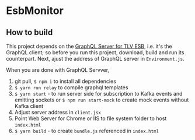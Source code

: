 # EsbMonitor

## How to build

This project depends on the <a href="https://github.com/Tel-Aviv/EsbGQLServer">GraphQL Server for TLV ESB</a>, i.e. it's the GraphQL client; so before you run this project, download, build and run its counterpart. Next, ajust the address of GraphQL server in <code>Environment.js</code>.

When you are done with GraphQL Servver,
1. git pull, <code>$ npm i</code> to install all dependencies
2. <code>$ yarn run relay</code> to compile graphql templates
2. <code>$ yarn start</code> - to run server side for subscription to Kafka events and emitting sockets or <code>$ npm run start-mock</code> to create mock events without Kafka client
3. Adjust server address in <code>client.jsx</code>
4. Point Web Server for Chrome or IIS to file system folder to host <code>index.html</code>
5. <code>$ yarn build</code> - to create <code>bundle.js</code> referenced in <code>index.html</code>

